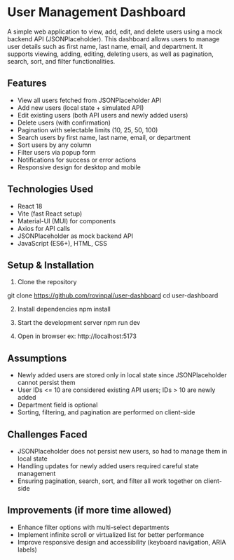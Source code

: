 # User Management Dashboard
A simple web application to view, add, edit, and delete users using a mock backend API (JSONPlaceholder).
This dashboard allows users to manage user details such as first name, last name, email, and department. 
It supports viewing, adding, editing, deleting users, as well as pagination, search, sort, and filter functionalities.


## Features
- View all users fetched from JSONPlaceholder API
- Add new users (local state + simulated API)
- Edit existing users (both API users and newly added users)
- Delete users (with confirmation)
- Pagination with selectable limits (10, 25, 50, 100)
- Search users by first name, last name, email, or department
- Sort users by any column
- Filter users via popup form
- Notifications for success or error actions
- Responsive design for desktop and mobile


## Technologies Used
- React 18
- Vite (fast React setup)
- Material-UI (MUI) for components
- Axios for API calls
- JSONPlaceholder as mock backend API
- JavaScript (ES6+), HTML, CSS


## Setup & Installation

1. Clone the repository

git clone https://github.com/rovinpal/user-dashboard
cd user-dashboard

2. Install dependencies
npm install

3. Start the development server
npm run dev

4. Open in browser
ex: http://localhost:5173


## Assumptions
- Newly added users are stored only in local state since JSONPlaceholder cannot persist them
- User IDs <= 10 are considered existing API users; IDs > 10 are newly added
- Department field is optional
- Sorting, filtering, and pagination are performed on client-side


## Challenges Faced
- JSONPlaceholder does not persist new users, so had to manage them in local state
- Handling updates for newly added users required careful state management
- Ensuring pagination, search, sort, and filter all work together on client-side


## Improvements (if more time allowed)
- Enhance filter options with multi-select departments
- Implement infinite scroll or virtualized list for better performance
- Improve responsive design and accessibility (keyboard navigation, ARIA labels)
